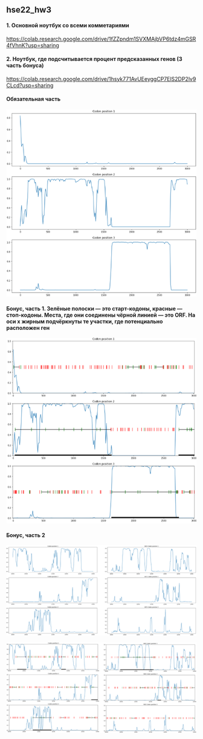 ## hse22_hw3

#### 1. Основной ноутбук со всеми комметариями
https://colab.research.google.com/drive/1fZZpndm1SVXMAjbVP6tdz4mGSR4fVhnK?usp=sharing

#### 2. Ноутбук, где подсчитывается процент предсказанных генов (3 часть бонуса)
https://colab.research.google.com/drive/1hsyk771AvUEeyggCP7ElS2DP2lv9CLcd?usp=sharing


#### Обязательная часть

![](https://github.com/KirillMatirko/hse22_hw3/blob/main/pics/proba_mark.png)

#### Бонус, часть 1. Зелёные полоски &mdash; это старт-кодоны, красные &mdash; стоп-кодоны. Места, где они соединены чёрной линией &mdash; это ORF. На оси x жирным подчёркнуты те участки, где потенциально расположен ген

![](https://github.com/KirillMatirko/hse22_hw3/blob/main/pics/proba_mark_with_orfs.png)

#### Бонус, часть 2

![](https://github.com/KirillMatirko/hse22_hw3/blob/main/pics/proba_mark_with_neg.png)

![](https://github.com/KirillMatirko/hse22_hw3/blob/main/pics/proba_mark_with_orfs_with_neg.png)

